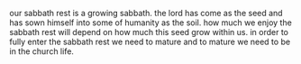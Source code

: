 our sabbath rest is a growing sabbath. the lord has come as the seed and has
sown himself into some of humanity as the soil. how much we enjoy the sabbath
rest will depend on how much this seed grow within us. in order to fully enter
the sabbath rest we need to mature and to mature we need to be in the church life.
